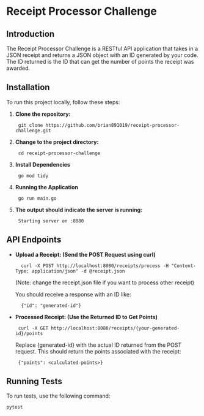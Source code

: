 # Receipt Processor Challenge

## Introduction

The Receipt Processor Challenge is a RESTful API application that takes in a JSON receipt and returns a JSON object with an ID generated by your code.
The ID returned is the ID that can get the number of points the receipt was awarded.


## Installation

To run this project locally, follow these steps:

1. **Clone the repository:**

        git clone https://github.com/brian891019/receipt-processor-challenge.git
    

2. **Change to the project directory:**

        cd receipt-processor-challenge
    

3. **Install Dependencies**

        go mod tidy
    
4. **Running the Application**  

        go run main.go
   
5. **The output should indicate the server is running:**

        Starting server on :8080

## API Endpoints

- **Upload a Receipt: (Send the POST Request using curl)**

        curl -X POST http://localhost:8080/receipts/process -H "Content-Type: application/json" -d @receipt.json

    (Note: change the receipt.json file if you want to process other receipt)
    

    You should receive a response with an ID like:

        {"id": "generated-id"}

          

- **Processed Receipt: (Use the Returned ID to Get Points)**

       curl -X GET http://localhost:8080/receipts/{your-generated-id}/points
  
   Replace {generated-id} with the actual ID returned from the POST request. This should return the points associated with the receipt:

       {"points": <calculated-points>}

    
## Running Tests

To run tests, use the following command:

```bash
pytest
